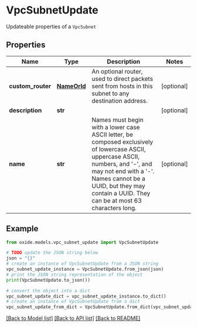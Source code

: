# VpcSubnetUpdate

Updateable properties of a `VpcSubnet`

## Properties

Name | Type | Description | Notes
------------ | ------------- | ------------- | -------------
**custom_router** | [**NameOrId**](NameOrId.md) | An optional router, used to direct packets sent from hosts in this subnet to any destination address. | [optional] 
**description** | **str** |  | [optional] 
**name** | **str** | Names must begin with a lower case ASCII letter, be composed exclusively of lowercase ASCII, uppercase ASCII, numbers, and &#39;-&#39;, and may not end with a &#39;-&#39;. Names cannot be a UUID, but they may contain a UUID. They can be at most 63 characters long. | [optional] 

## Example

```python
from oxide.models.vpc_subnet_update import VpcSubnetUpdate

# TODO update the JSON string below
json = "{}"
# create an instance of VpcSubnetUpdate from a JSON string
vpc_subnet_update_instance = VpcSubnetUpdate.from_json(json)
# print the JSON string representation of the object
print(VpcSubnetUpdate.to_json())

# convert the object into a dict
vpc_subnet_update_dict = vpc_subnet_update_instance.to_dict()
# create an instance of VpcSubnetUpdate from a dict
vpc_subnet_update_from_dict = VpcSubnetUpdate.from_dict(vpc_subnet_update_dict)
```
[[Back to Model list]](../README.md#documentation-for-models) [[Back to API list]](../README.md#documentation-for-api-endpoints) [[Back to README]](../README.md)


